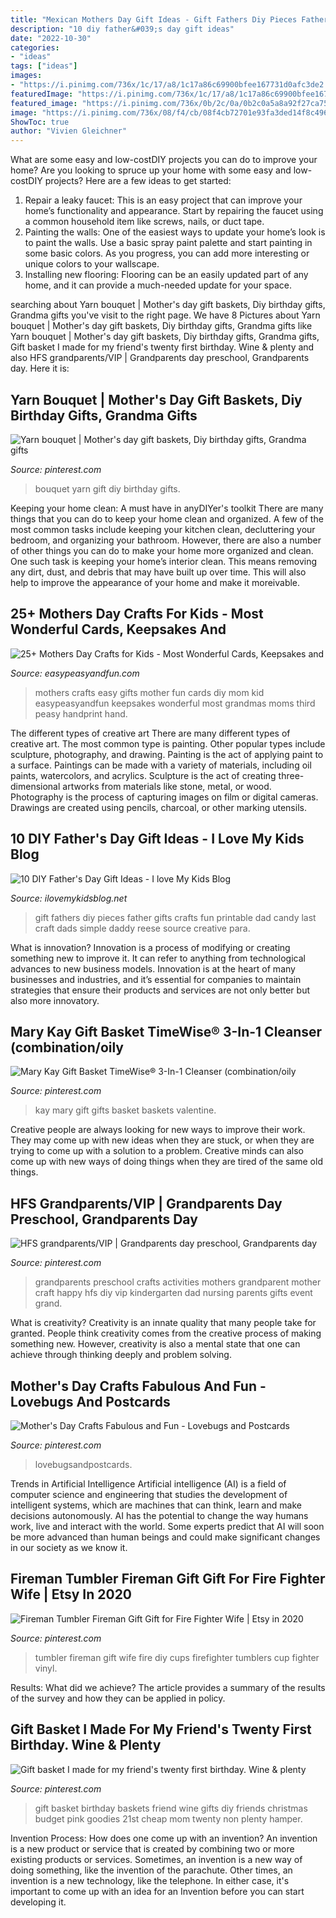 ```yaml
---
title: "Mexican Mothers Day Gift Ideas - Gift Fathers Diy Pieces Father Gifts Crafts Fun Printable Dad Candy Last Craft Dads Simple Daddy Reese Source Creative Para"
description: "10 diy father&#039;s day gift ideas"
date: "2022-10-30"
categories:
- "ideas"
tags: ["ideas"]
images:
- "https://i.pinimg.com/736x/1c/17/a8/1c17a86c69900bfee167731d0afc3de2.jpg"
featuredImage: "https://i.pinimg.com/736x/1c/17/a8/1c17a86c69900bfee167731d0afc3de2.jpg"
featured_image: "https://i.pinimg.com/736x/0b/2c/0a/0b2c0a5a8a92f27ca7564bf15331f830.jpg"
image: "https://i.pinimg.com/736x/08/f4/cb/08f4cb72701e93fa3ded14f8c49628b0--gift-baskets-hamper.jpg"
ShowToc: true
author: "Vivien Gleichner"
---
```



What are some easy and low-costDIY projects you can do to improve your home?
Are you looking to spruce up your home with some easy and low-costDIY projects? Here are a few ideas to get started: 
1. Repair a leaky faucet: This is an easy project that can improve your home’s functionality and appearance. Start by repairing the faucet using a common household item like screws, nails, or duct tape. 
2. Painting the walls: One of the easiest ways to update your home’s look is to paint the walls. Use a basic spray paint palette and start painting in some basic colors. As you progress, you can add more interesting or unique colors to your wallscape. 
3. Installing new flooring: Flooring can be an easily updated part of any home, and it can provide a much-needed update for your space.

	

		
searching about Yarn bouquet | Mother&#039;s day gift baskets, Diy birthday gifts, Grandma gifts you've visit to the right page. We have 8 Pictures about Yarn bouquet | Mother&#039;s day gift baskets, Diy birthday gifts, Grandma gifts like Yarn bouquet | Mother&#039;s day gift baskets, Diy birthday gifts, Grandma gifts, Gift basket I made for my friend&#039;s twenty first birthday. Wine &amp; plenty and also HFS grandparents/VIP | Grandparents day preschool, Grandparents day. Here it is:
		
    
## Yarn Bouquet | Mother&#039;s Day Gift Baskets, Diy Birthday Gifts, Grandma Gifts

<img loading=lazy src="https://i.pinimg.com/736x/e5/1f/08/e51f08200146e4a4fe1d4a010d094619.jpg" onerror="this.onerror=null;this.src='https://tse2.mm.bing.net/th?id=OIP.ivggOYM3aS9cvjZZ9iTgoQHaJF&amp;pid=15.1';" alt="Yarn bouquet | Mother&#039;s day gift baskets, Diy birthday gifts, Grandma gifts">

_Source: pinterest.com_

>bouquet yarn gift diy birthday gifts. 

	

Keeping your home clean: A must have in anyDIYer's toolkit
There are many things that you can do to keep your home clean and organized. A few of the most common tasks include keeping your kitchen clean, decluttering your bedroom, and organizing your bathroom. However, there are also a number of other things you can do to make your home more organized and clean. One such task is keeping your home’s interior clean. This means removing any dirt, dust, and debris that may have built up over time. This will also help to improve the appearance of your home and make it moreivable.

    
## 25+ Mothers Day Crafts For Kids - Most Wonderful Cards, Keepsakes And

<img loading=lazy src="https://www.easypeasyandfun.com/wp-content/uploads/2015/05/Mothers-Day-Crafts-for-Kids-Kid-Made-Gifts.jpg" onerror="this.onerror=null;this.src='https://tse3.mm.bing.net/th?id=OIP.Cv32FNpcZySUfaSg4tiIggHaKl&amp;pid=15.1';" alt="25+ Mothers Day Crafts for Kids - Most Wonderful Cards, Keepsakes and">

_Source: easypeasyandfun.com_

>mothers crafts easy gifts mother fun cards diy mom kid easypeasyandfun keepsakes wonderful most grandmas moms third peasy handprint hand. 

	

The different types of creative art
There are many different types of creative art. The most common type is painting. Other popular types include sculpture, photography, and drawing.
Painting is the act of applying paint to a surface. Paintings can be made with a variety of materials, including oil paints, watercolors, and acrylics. Sculpture is the act of creating three-dimensional artworks from materials like stone, metal, or wood. Photography is the process of capturing images on film or digital cameras. Drawings are created using pencils, charcoal, or other marking utensils.

    
## 10 DIY Father&#039;s Day Gift Ideas - I Love My Kids Blog

<img loading=lazy src="http://ilovemykidsblog.net/wp-content/uploads/2012/03/Love-You-to-Pieces-DIY-Fathers-Day-Gift.jpg" onerror="this.onerror=null;this.src='https://tse4.mm.bing.net/th?id=OIP.MrpSuKdDPG2XLgo7uxV_ywHaLD&amp;pid=15.1';" alt="10 DIY Father&#039;s Day Gift Ideas - I love My Kids Blog">

_Source: ilovemykidsblog.net_

>gift fathers diy pieces father gifts crafts fun printable dad candy last craft dads simple daddy reese source creative para. 

	

What is innovation?
Innovation is a process of modifying or creating something new to improve it. It can refer to anything from technological advances to new business models. Innovation is at the heart of many businesses and industries, and it’s essential for companies to maintain strategies that ensure their products and services are not only better but also more innovatory.

    
## Mary Kay Gift Basket TimeWise® 3-In-1 Cleanser (combination/oily

<img loading=lazy src="https://i.pinimg.com/736x/c3/76/8f/c3768f9cd57ce948f6781aca64977952--mary-kay-gift-basket-ideas-gift-ideas.jpg" onerror="this.onerror=null;this.src='https://tse1.mm.bing.net/th?id=OIP.oFIUDWhYkzrKrKz8NsOezwHaLH&amp;pid=15.1';" alt="Mary Kay Gift Basket TimeWise® 3-In-1 Cleanser (combination/oily">

_Source: pinterest.com_

>kay mary gift gifts basket baskets valentine. 

	

Creative people are always looking for new ways to improve their work. They may come up with new ideas when they are stuck, or when they are trying to come up with a solution to a problem. Creative minds can also come up with new ways of doing things when they are tired of the same old things.

    
## HFS Grandparents/VIP | Grandparents Day Preschool, Grandparents Day

<img loading=lazy src="https://i.pinimg.com/736x/0b/2c/0a/0b2c0a5a8a92f27ca7564bf15331f830.jpg" onerror="this.onerror=null;this.src='https://tse3.mm.bing.net/th?id=OIP.VzYkxtcJYsxpNGMLYrGJXgHaJ3&amp;pid=15.1';" alt="HFS grandparents/VIP | Grandparents day preschool, Grandparents day">

_Source: pinterest.com_

>grandparents preschool crafts activities mothers grandparent mother craft happy hfs diy vip kindergarten dad nursing parents gifts event grand. 

	

What is creativity?
Creativity is an innate quality that many people take for granted. People think creativity comes from the creative process of making something new. However, creativity is also a mental state that one can achieve through thinking deeply and problem solving.

    
## Mother&#039;s Day Crafts Fabulous And Fun - Lovebugs And Postcards

<img loading=lazy src="https://i.pinimg.com/736x/1c/17/a8/1c17a86c69900bfee167731d0afc3de2.jpg" onerror="this.onerror=null;this.src='https://tse1.mm.bing.net/th?id=OIP.dH5JAh0yyZFsyNGc3154MQHaLx&amp;pid=15.1';" alt="Mother&#039;s Day Crafts Fabulous and Fun - Lovebugs and Postcards">

_Source: pinterest.com_

>lovebugsandpostcards. 

	

Trends in Artificial Intelligence
Artificial intelligence (AI) is a field of computer science and engineering that studies the development of intelligent systems, which are machines that can think, learn and make decisions autonomously. AI has the potential to change the way humans work, live and interact with the world. Some experts predict that AI will soon be more advanced than human beings and could make significant changes in our society as we know it.

    
## Fireman Tumbler Fireman Gift Gift For Fire Fighter Wife | Etsy In 2020

<img loading=lazy src="https://i.pinimg.com/736x/6d/65/23/6d652395d00863c1003a3df423c7435b.jpg" onerror="this.onerror=null;this.src='https://tse2.mm.bing.net/th?id=OIP.SZF8f4CeYoLY-MzyehoXigHaJ3&amp;pid=15.1';" alt="Fireman Tumbler Fireman Gift Gift for Fire Fighter Wife | Etsy in 2020">

_Source: pinterest.com_

>tumbler fireman gift wife fire diy cups firefighter tumblers cup fighter vinyl. 

	

Results: What did we achieve?
The article provides a summary of the results of the survey and how they can be applied in policy.

    
## Gift Basket I Made For My Friend&#039;s Twenty First Birthday. Wine &amp; Plenty

<img loading=lazy src="https://i.pinimg.com/736x/08/f4/cb/08f4cb72701e93fa3ded14f8c49628b0--gift-baskets-hamper.jpg" onerror="this.onerror=null;this.src='https://tse3.mm.bing.net/th?id=OIP.ulkLhGZodBB0H_Zfq5UBtAHaJ4&amp;pid=15.1';" alt="Gift basket I made for my friend&#039;s twenty first birthday. Wine &amp; plenty">

_Source: pinterest.com_

>gift basket birthday baskets friend wine gifts diy friends christmas budget pink goodies 21st cheap mom twenty non plenty hamper. 

	

Invention Process: How does one come up with an invention?
An invention is a new product or service that is created by combining two or more existing products or services. Sometimes, an invention is a new way of doing something, like the invention of the parachute. Other times, an invention is a new technology, like the telephone. In either case, it's important to come up with an idea for an Invention before you can start developing it.

